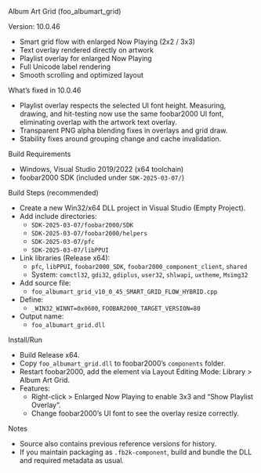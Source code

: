 Album Art Grid (foo_albumart_grid)

Version: 10.0.46

- Smart grid flow with enlarged Now Playing (2x2 / 3x3)
- Text overlay rendered directly on artwork
- Playlist overlay for enlarged Now Playing
- Full Unicode label rendering
- Smooth scrolling and optimized layout

What’s fixed in 10.0.46
- Playlist overlay respects the selected UI font height. Measuring, drawing, and hit-testing now use the same foobar2000 UI font, eliminating overlap with the artwork text overlay.
- Transparent PNG alpha blending fixes in overlays and grid draw.
- Stability fixes around grouping change and cache invalidation.

Build Requirements
- Windows, Visual Studio 2019/2022 (x64 toolchain)
- foobar2000 SDK (included under `SDK-2025-03-07/`)

Build Steps (recommended)
- Create a new Win32/x64 DLL project in Visual Studio (Empty Project).
- Add include directories:
  - `SDK-2025-03-07/foobar2000/SDK`
  - `SDK-2025-03-07/foobar2000/helpers`
  - `SDK-2025-03-07/pfc`
  - `SDK-2025-03-07/libPPUI`
- Link libraries (Release x64):
  - `pfc`, `libPPUI`, `foobar2000_SDK`, `foobar2000_component_client`, `shared`
  - System: `comctl32`, `gdi32`, `gdiplus`, `user32`, `shlwapi`, `uxtheme`, `Msimg32`
- Add source file:
  - `foo_albumart_grid_v10_0_45_SMART_GRID_FLOW_HYBRID.cpp`
- Define:
  - `_WIN32_WINNT=0x0600`, `FOOBAR2000_TARGET_VERSION=80`
- Output name:
  - `foo_albumart_grid.dll`

Install/Run
- Build Release x64.
- Copy `foo_albumart_grid.dll` to foobar2000’s `components` folder.
- Restart foobar2000, add the element via Layout Editing Mode: Library > Album Art Grid.
- Features:
  - Right-click > Enlarged Now Playing to enable 3x3 and “Show Playlist Overlay”.
  - Change foobar2000’s UI font to see the overlay resize correctly.

Notes
- Source also contains previous reference versions for history.
- If you maintain packaging as `.fb2k-component`, build and bundle the DLL and required metadata as usual.
